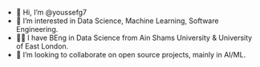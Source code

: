 - 👋 Hi, I’m @youssefg7
- 👀 I’m interested in Data Science, Machine Learning, Software Engineering.
- 👨‍🎓 I have BEng in Data Science from Ain Shams University & University of East London.
- 🤝 I’m looking to collaborate on open source projects, mainly in AI/ML.
